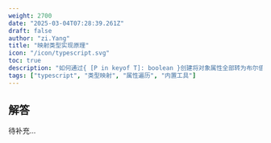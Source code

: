 ```yaml
---
weight: 2700
date: "2025-03-04T07:28:39.261Z"
draft: false
author: "zi.Yang"
title: "映射类型实现原理"
icon: "/icon/typescript.svg"
toc: true
description: "如何通过{ [P in keyof T]: boolean }创建将对象属性全部转为布尔值的映射类型？说明Partial/Readonly等内置映射类型的底层实现逻辑"
tags: ["typescript", "类型映射", "属性遍历", "内置工具"]
---
```


## 解答

待补充...
